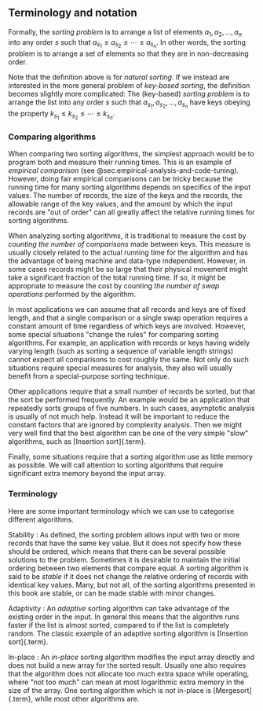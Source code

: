 
## Terminology and notation

Formally, the *sorting problem* is to arrange a list of elements $a_1,a_2,\ldots,a_n$ into any order $s$ such that $a_{s_1}\leq a_{s_2}\leq\cdots\leq a_{s_n}$.
In other words, the sorting problem is to arrange a set of elements so that they are in non-decreasing order.

Note that the definition above is for *natural sorting*.
If we instead are interested in the more general problem of *key-based sorting*, the definition becomes slightly more complicated:
The (key-based) *sorting problem* is to arrange the list into any order $s$ such that $a_{s_1},a_{s_2},\ldots,a_{s_n}$ have keys obeying the property $k_{s_1}\leq k_{s_2}\leq\cdots\leq k_{s_n}$.

### Comparing algorithms

When comparing two sorting algorithms, the simplest approach would be to
program both and measure their running times. This is an example of
*empirical comparison* (see @sec:empirical-analysis-and-code-tuning).
However, doing fair empirical comparisons can be tricky
because the running time for many sorting algorithms depends on
specifics of the input values. The number of records, the size of the
keys and the records, the allowable range of the key values, and the
amount by which the input records are "out of order" can all greatly
affect the relative running times for sorting algorithms.

When analyzing sorting algorithms, it is traditional to measure the cost
by *counting the number of comparisons* made between keys. This measure is
usually closely related to the actual running time for the algorithm and
has the advantage of being machine and data-type independent. However,
in some cases records might be so large that their physical movement
might take a significant fraction of the total running time.
If so, it might be appropriate to measure the cost by counting
*the number of swap operations* performed by the algorithm.

In most applications we can
assume that all records and keys are of fixed length, and that a single
comparison or a single swap operation requires a constant amount of time
regardless of which keys are involved. However, some special situations
"change the rules" for comparing sorting algorithms. For example, an
application with records or keys having widely varying length (such as
sorting a sequence of variable length strings) cannot expect all
comparisons to cost roughly the same. Not only do such situations
require special measures for analysis, they also will usually benefit
from a special-purpose sorting technique.

Other applications require that a small number of records be sorted, but that the sort be performed frequently.
An example would be an application that repeatedly sorts groups of five numbers.
In such cases, asymptotic analysis is usually of not much help.
Instead it will be important to reduce the constant factors that are ignored by complexity analysis.
Then we might very well find that the best algorithm can be one of the very simple "slow" algorithms, such as [Insertion sort]{.term}.

Finally, some situations require that a sorting algorithm use as little
memory as possible. We will call attention to sorting algorithms that
require significant extra memory beyond the input array.

### Terminology

Here are some important terminology which we can use to categorise different algorithms.

Stability
:   As defined, the sorting problem allows input with two or more records that have the same key value.
    But it does not specify how these should be ordered, which means that there can be several possible solutions to the problem.
    Sometimes it is desirable to maintain the initial ordering between two elements that compare equal.
    A sorting algorithm is said to be *stable* if it does not change the relative ordering of records with identical key values.
    Many, but not all, of the sorting algorithms presented in this book are stable, or can be made stable with minor changes.

Adaptivity
:   An *adaptive* sorting algorithm can take advantage of the existing order in the input.
    In general this means that the algorithm runs faster if the list is almost sorted, compared to if the list is completely random.
    The classic example of an adaptive sorting algorithm is [Insertion sort]{.term}.

In-place
:   An *in-place* sorting algorithm modifies the input array directly and does not build a new array for the sorted result.
    Usually one also requires that the algorithm does not allocate too much extra space while operating,
    where "not too much" can mean at most logarithmic extra memory in the size of the array.
    One sorting algorithm which is *not* in-place is [Mergesort]{.term}, while most other algorithms are.

